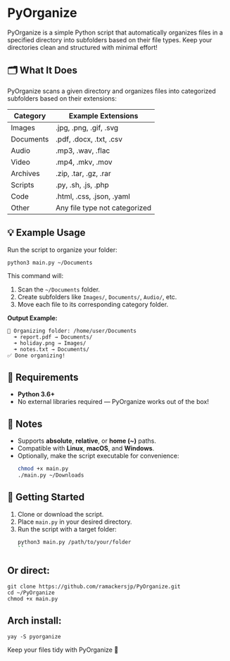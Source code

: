 # PyOrganize

PyOrganize  is a simple Python script that automatically organizes files in a specified directory into subfolders based on their file types. Keep your directories clean and structured with minimal effort!

## 🗂️ What It Does

PyOrganize scans a given directory and organizes files into categorized subfolders based on their extensions:

| **Category**   | **Example Extensions**         |
|----------------|--------------------------------|
| Images         | .jpg, .png, .gif, .svg        |
| Documents      | .pdf, .docx, .txt, .csv       |
| Audio          | .mp3, .wav, .flac             |
| Video          | .mp4, .mkv, .mov              |
| Archives       | .zip, .tar, .gz, .rar         |
| Scripts        | .py, .sh, .js, .php           |
| Code           | .html, .css, .json, .yaml     |
| Other          | Any file type not categorized  |

## 💡 Example Usage

Run the script to organize your folder:

```bash
python3 main.py ~/Documents
```

This command will:
1. Scan the `~/Documents` folder.
2. Create subfolders like `Images/`, `Documents/`, `Audio/`, etc.
3. Move each file to its corresponding category folder.

**Output Example:**
```
📂 Organizing folder: /home/user/Documents
  ➜ report.pdf → Documents/
  ➜ holiday.png → Images/
  ➜ notes.txt → Documents/
✅ Done organizing!
```

## 🧩 Requirements

- **Python 3.6+**
- No external libraries required — PyOrganize works out of the box!

## 🧠 Notes

- Supports **absolute**, **relative**, or **home (~)** paths.
- Compatible with **Linux**, **macOS**, and **Windows**.
- Optionally, make the script executable for convenience:
  ```bash
  chmod +x main.py
  ./main.py ~/Downloads
  ```

## 🚀 Getting Started

1. Clone or download the script.
2. Place `main.py` in your desired directory.
3. Run the script with a target folder:
   ```bash
   python3 main.py /path/to/your/folder
   ``
## Or direct:
```
git clone https://github.com/ramackersjp/PyOrganize.git
cd ~/PyOrganize
chmod +x main.py
````
## Arch install:
```
yay -S pyorganize 
```
Keep your files tidy with PyOrganize 🎉

